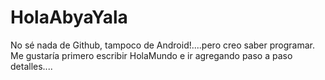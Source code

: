 # HolaAbyaYala
No sé nada de Github, tampoco de Android!....pero creo saber programar.  Me gustaría primero escribir HolaMundo e ir agregando paso a paso detalles....

